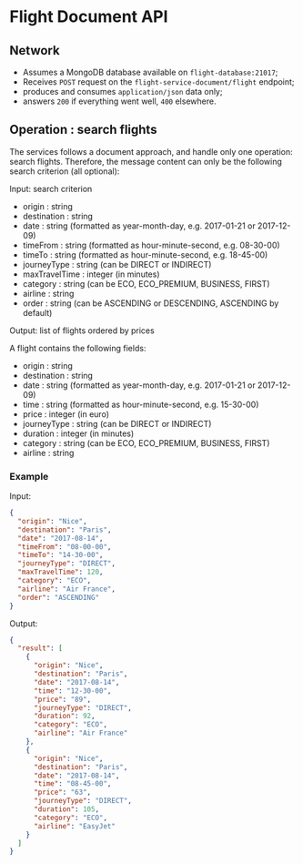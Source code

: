 # Flight Document API

## Network

  - Assumes a MongoDB database available on `flight-database:21017`;
  - Receives `POST` request on the `flight-service-document/flight` endpoint;
  - produces and consumes `application/json` data only;
  - answers `200` if everything went well, `400` elsewhere.

## Operation : search flights

The services follows a document approach, and handle only one operation: search flights.
Therefore, the message content can only be the following search criterion (all optional):

Input: search criterion
 + origin 		 : string
 + destination 	 : string
 + date 		 : string 	(formatted as year-month-day, e.g. 2017-01-21 or 2017-12-09)
 + timeFrom		 : string 	(formatted as hour-minute-second, e.g. 08-30-00)
 + timeTo		 : string 	(formatted as hour-minute-second, e.g. 18-45-00)
 + journeyType 	 : string 	(can be DIRECT or INDIRECT)
 + maxTravelTime : integer 	(in minutes)
 + category 	 : string 	(can be ECO, ECO_PREMIUM, BUSINESS, FIRST)
 + airline 		 : string
 + order		 : string 	(can be ASCENDING or DESCENDING, ASCENDING by default)

Output: list of flights ordered by prices

A flight contains the following fields:
 + origin 		 : string
 + destination 	 : string
 + date 		 : string 	(formatted as year-month-day, e.g. 2017-01-21 or 2017-12-09)
 + time 		 : string 	(formatted as hour-minute-second, e.g. 15-30-00)
 + price 	 	 : integer 	(in euro)
 + journeyType 	 : string 	(can be DIRECT or INDIRECT)
 + duration 	 : integer 	(in minutes)
 + category 	 : string 	(can be ECO, ECO_PREMIUM, BUSINESS, FIRST)
 + airline 		 : string

### Example

Input:
```json
{
  "origin": "Nice",
  "destination": "Paris",
  "date": "2017-08-14",
  "timeFrom": "08-00-00",
  "timeTo": "14-30-00",
  "journeyType": "DIRECT",
  "maxTravelTime": 120,
  "category": "ECO",
  "airline": "Air France",
  "order": "ASCENDING"
}
```

Output:
```json
{
  "result": [
	{
	  "origin": "Nice",
      "destination": "Paris",
	  "date": "2017-08-14",
	  "time": "12-30-00",
	  "price": "89",
	  "journeyType": "DIRECT",
	  "duration": 92,
	  "category": "ECO",
      "airline": "Air France"
	},
	{
	  "origin": "Nice",
      "destination": "Paris",
	  "date": "2017-08-14",
	  "time": "08-45-00",
	  "price": "63",
	  "journeyType": "DIRECT",
	  "duration": 105,
	  "category": "ECO",
      "airline": "EasyJet"
	}
  ]
}
```